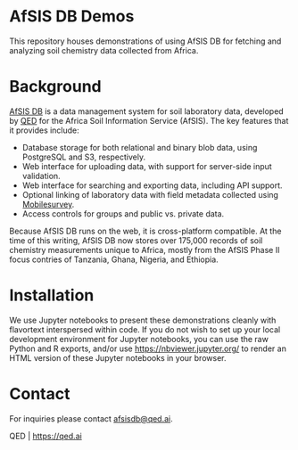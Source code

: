 AfSIS DB Demos
==
This repository houses demonstrations of using AfSIS DB for fetching and analyzing soil chemistry data collected from Africa.

Background
==
[AfSIS DB](https://afsisdb.qed.ai) is a data management system for soil laboratory data, developed by [QED](https://qed.ai) for the Africa Soil Information Service (AfSIS). The key features that it provides include:

* Database storage for both relational and binary blob data, using PostgreSQL and S3, respectively.
* Web interface for uploading data, with support for server-side input validation.
* Web interface for searching and exporting data, including API support.
* Optional linking of laboratory data with field metadata collected using [Mobilesurvey](https://mobilesurvey.qed.ai).
* Access controls for groups and public vs. private data.

Because AfSIS DB runs on the web, it is cross-platform compatible. At the time of this writing, AfSIS DB now stores over 175,000 records of soil chemistry measurements unique to Africa, mostly from the AfSIS Phase II focus contries of Tanzania, Ghana, Nigeria, and Ethiopia. 

Installation
==
We use Jupyter notebooks to present these demonstrations cleanly with flavortext interspersed within code. If you do not wish to set up your local development environment for Jupyter notebooks, you can use the raw Python and R exports, and/or use https://nbviewer.jupyter.org/ to render an HTML version of these Jupyter notebooks in your browser.

Contact
==
For inquiries please contact [afsisdb@qed.ai](mailto:afsisdb@qed.ai).

QED | https://qed.ai
